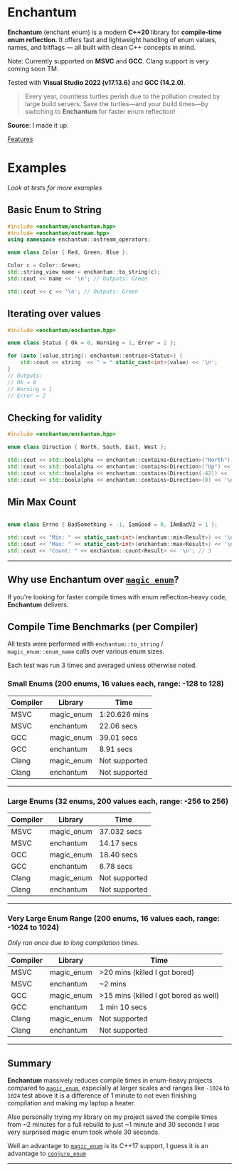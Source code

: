 # Enchantum

**Enchantum** (enchant enum) is a modern **C++20** library for **compile-time enum reflection**. It offers fast and lightweight handling of enum values, names, and bitflags — all built with clean C++ concepts in mind.

Note: Currently supported on **MSVC** and **GCC**. Clang support is very coming soon TM.

Tested with **Visual Studio 2022 (v17.13.6)** and **GCC (14.2.0)**.

>Every year, countless turtles perish due to the pollution created by large build servers. Save the turtles—and your build times—by switching to **Enchantum** for faster enum reflection! 

**Source**: I made it up.

[Features](docs/features.md)

# Examples
_Look at tests for more examples_
## Basic Enum to String

```cpp
#include <enchantum/enchantum.hpp>
#include <enchantum/ostream.hpp>
using namespace enchantum::ostream_operators;

enum class Color { Red, Green, Blue };

Color c = Color::Green;
std::string_view name = enchantum::to_string(c);
std::cout << name << '\n'; // Outputs: Green

std::cout << c << '\n'; // Outputs: Green
```

## Iterating over values
```cpp
#include <enchantum/enchantum.hpp>

enum class Status { Ok = 0, Warning = 1, Error = 2 };

for (auto [value,string]: enchantum::entries<Status>) {
    std::cout << string  << " = " static_cast<int>(value) << '\n';
}
// Outputs:
// Ok = 0
// Warning = 1
// Error = 2
```

## Checking for validity
```cpp
#include <enchantum/enchantum.hpp>

enum class Direction { North, South, East, West };

std::cout << std::boolalpha << enchantum::contains<Direction>("North") << '\n'; // true
std::cout << std::boolalpha << enchantum::contains<Direction>("Up") << '\n'; // false
std::cout << std::boolalpha << enchantum::contains(Direction(-42)) << '\n'; // false
std::cout << std::boolalpha << enchantum::contains<Direction>(0) << '\n'; // true
```
## Min Max Count
```cpp

enum class Errno { BadSomething = -1, IamGood = 0, IAmBadV2 = 1 };

std::cout << "Min: " << static_cast<int>(enchantum::min<Result>) << '\n'; // -1 BadSomething
std::cout << "Max: " << static_cast<int>(enchantum::max<Result>) << '\n'; // 1 IAmBadV2
std::cout << "Count: " << enchantum::count<Result> << '\n'; // 3
```

---

## Why use Enchantum over [`magic_enum`](https://github.com/Neargye/magic_enum)?

If you're looking for faster compile times with enum reflection-heavy code, **Enchantum** delivers.

## Compile Time Benchmarks (per Compiler)

All tests were performed with `enchantum::to_string` / `magic_enum::enum_name` calls over various enum sizes.

Each test was run 3 times and averaged unless otherwise noted.

### Small Enums (200 enums, 16 values each, range: -128 to 128)

| Compiler | Library      | Time           |
|----------|--------------|----------------|
| MSVC     | magic_enum   | 1:20.626 mins  |
| MSVC     | enchantum    | 22.06    secs  |
| GCC      | magic_enum   | 39.01    secs  |
| GCC      | enchantum    | 8.91     secs  |
| Clang    | magic_enum   | Not supported  |
| Clang    | enchantum    | Not supported  |

---

### Large Enums (32 enums, 200 values each, range: -256 to 256)

| Compiler | Library      | Time           |
|----------|--------------|----------------|
| MSVC     | magic_enum   | 37.032   secs  |
| MSVC     | enchantum    | 14.17    secs  |
| GCC      | magic_enum   | 18.40    secs  |
| GCC      | enchantum    | 6.78     secs  |
| Clang    | magic_enum   | Not supported  |
| Clang    | enchantum    | Not supported  |

---

### Very Large Enum Range (200 enums, 16 values each, range: -1024 to 1024)

*Only ran once due to long compilation times.*

| Compiler | Library      | Time                                   |
|----------|--------------|----------------------------------------|
| MSVC     | magic_enum   | >20 mins (killed I got bored)          |
| MSVC     | enchantum    | ~2 mins                                |
| GCC      | magic_enum   | >15 mins (killed I got bored as well)  |
| GCC      | enchantum    | 1 min 10 secs                          |
| Clang    | magic_enum   | Not supported                          |
| Clang    | enchantum    | Not supported                          |

---

## Summary

**Enchantum** massively reduces compile times in enum-heavy projects compared to [`magic_enum`](https://github.com/Neargye/magic_enum), especially at larger scales and ranges like  `-1024` to `1024` test above it is a difference of 1 minute to not even finishing compilation and making my laptop a heater.

Also personally trying my library on my project saved the compile times from ~2 minutes for a full rebuild to just ~1 minute and 30 seconds I was very surprised magic enum took whole 30 seconds.

Well an advantage to [`magic_enum`](https://github.com/Neargye/magic_enum) is its C++17 support,
I guess it is an advantage to [`conjure_enum`](https://github.com/fix8mt/conjure_enum)

---
